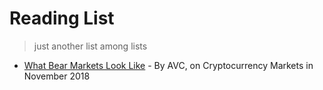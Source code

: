 # Reading List
> just another list among lists

* [What Bear Markets Look Like](https://avc.com/2018/11/what-bear-markets-look-like/) - By AVC, on Cryptocurrency Markets in November 2018